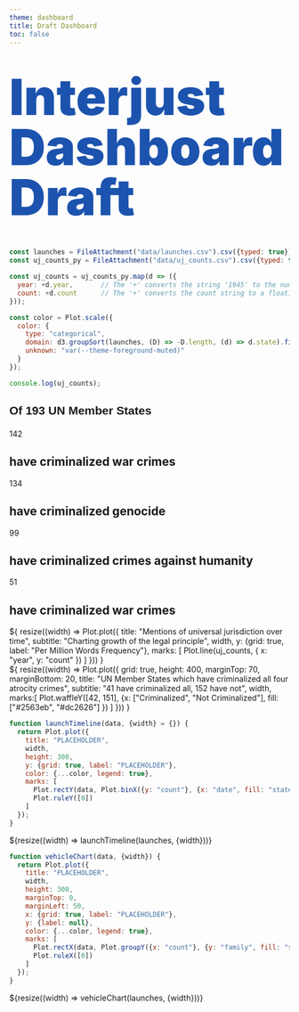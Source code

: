 ```yaml
---
theme: dashboard
title: Draft Dashboard
toc: false
---
```

<!-- Interjust Logo -->
<!-- <div class="logo-container">
    <img src="interjust_dashboard/images/InterJust-logo.png" 
          alt="Interjust Logo" 
          class="logo">
</div>  -->

<!-- Landing Page Title -->
<div class="hero">
  <h1>Interjust Dashboard Draft</h1>
</div>



<!-- LOAD RELEVANT DATA -->
```js
const launches = FileAttachment("data/launches.csv").csv({typed: true});
const uj_counts_py = FileAttachment("data/uj_counts.csv").csv({typed: true});
```

<!-- TOY UJ COUNT DATA -->
```js
const uj_counts = uj_counts_py.map(d => ({
  year: +d.year,       // The '+' converts the string '1945' to the number 1945
  count: +d.count      // The '+' converts the count string to a floating-point number
}));
```

<!-- A shared color scale for consistency, sorted by the number of launches -->

```js
const color = Plot.scale({
  color: {
    type: "categorical",
    domain: d3.groupSort(launches, (D) => -D.length, (d) => d.state).filter((d) => d !== "Other"),
    unknown: "var(--theme-foreground-muted)"
  }
});

console.log(uj_counts);
```

<!-- Cards with big numbers -->
<!-- This is the plot to sho key findings -->
<h2><p style="font-family: Arial, Helvetica, sans-serif;"> Of 193 UN Member States </p></h2>
<div class="grid grid-cols-4">
  <div class="card">
    <span class="big">142</span>
    <h2>have criminalized war crimes</h2>
  </div>
  <div class="card">
    <span class="big">134</span>
    <h2>have criminalized genocide</h2>
  </div>
  <div class="card">
    <span class="big">99</span>
    <h2>have criminalized crimes against humanity</h2>
  </div>
  <div class="card">
    <span class="big">51</span>
    <h2>have criminalized war crimes</h2>
  </div>
</div>

<!-- Dual Charts (NEED TO NORMALIZE COUNT) -->
<!-- One plot is word count timeline, other is waffle chart -->
<div class="grid grid-cols-2" style="grid-auto-rows: 504px;">
  <div class="card">${
    resize((width) => Plot.plot({
      title: "Mentions of universal jurisdiction over time",
      subtitle: "Charting growth of the legal principle",
      width,
      y: {grid: true, label: "Per Million Words Frequency"},
      marks: [
        Plot.line(uj_counts, { x: "year", y: "count" })
      ]
    }))
  }</div>

   <div class="card">${
    resize((width) => Plot.plot({
    grid: true,
    height: 400,
    marginTop: 70,
    marginBottom: 20,
    title: "UN Member States which have criminalized all four atrocity crimes",
    subtitle: "41 have criminalized all, 152 have not",
    width,
    marks:[
    Plot.waffleY([42, 151], {x: ["Criminalized", "Not Criminalized"],
    fill: ["#2563eb", "#dc2626"] })
    ]
  }))
  }
</div>
</div>



<!-- PLACE HOLDER PLOT -->
```js
function launchTimeline(data, {width} = {}) {
  return Plot.plot({
    title: "PLACEHOLDER",
    width,
    height: 300,
    y: {grid: true, label: "PLACEHOLDER"},
    color: {...color, legend: true},
    marks: [
      Plot.rectY(data, Plot.binX({y: "count"}, {x: "date", fill: "state", interval: "year", tip: true})),
      Plot.ruleY([0])
    ]
  });
}
```

<div class="grid grid-cols-1">
  <div class="card">
    ${resize((width) => launchTimeline(launches, {width}))}
  </div>
</div>

<!-- Plot of launch vehicles -->

```js
function vehicleChart(data, {width}) {
  return Plot.plot({
    title: "PLACEHOLDER",
    width,
    height: 300,
    marginTop: 0,
    marginLeft: 50,
    x: {grid: true, label: "PLACEHOLDER"},
    y: {label: null},
    color: {...color, legend: true},
    marks: [
      Plot.rectX(data, Plot.groupY({x: "count"}, {y: "family", fill: "state", tip: true, sort: {y: "-x"}})),
      Plot.ruleX([0])
    ]
  });
}
```

<div class="grid grid-cols-1">
  <div class="card">
    ${resize((width) => vehicleChart(launches, {width}))}
  </div>
</div>

<style>

.hero {
  display: flex;
  flex-direction: column;
  font-family: var(--sans-serif);
  text-wrap: balance;
}

.hero h1 {
  margin: 1rem 0;
  padding: 1rem 0;
  max-width: none;
  font-size: 14vw;
  font-weight: 900;
  line-height: 1;
  background: linear-gradient(30deg, #1c53ae, #1c53ae);
  -webkit-background-clip: text;
  -webkit-text-fill-color: transparent;
  background-clip: text;
}

.hero h2 {
  margin: 0;
  max-width: 34em;
  font-size: 20px;
  font-style: initial;
  font-weight: 500;
  line-height: 1.5;
  color: var(--theme-foreground-muted);
}

/* logo container */
.logo-container {
    position: fixed;
    top: 0;
    left: 0;
    z-index: 1000;
    padding: 15px;
    background: rgba(255, 255, 255, 0.95);
    backdrop-filter: blur(10px);
    border-radius: 0 0 10px 0;
    box-shadow: 0 2px 10px rgba(0, 0, 0, 0.1);
    transition: all 0.3s ease;
}

/* Logo image styling */
.logo {
    display: block;
    max-width: 150px;
    height: auto;
    width: auto;
}

/* Responsive adjustments for logo */
@media (max-width: 768px) {
    .logo-container {
        padding: 10px;
    }
    
    .logo {
        max-width: 120px;
    }
}

@media (max-width: 480px) {
    .logo-container {
        padding: 8px;
    }
    
    .logo {
        max-width: 100px;
    }
}

@media (min-width: 640px) {
  .hero h1 {
    font-size: 90px;
  }
}

</style>